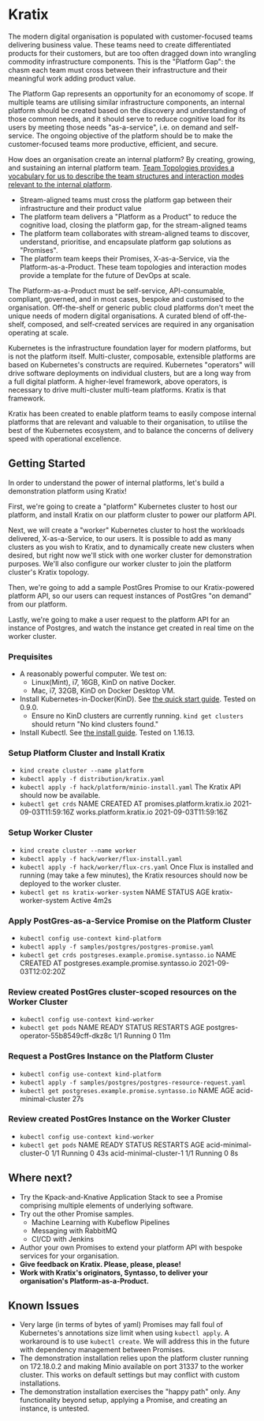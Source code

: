 # Kratix

The modern digital organisation is populated with customer-focused teams delivering business value. These teams need to create differentiated products for their customers, but are too often dragged down into wrangling commodity infrastructure components. This is the "Platform Gap": the chasm each team must cross between their infrastructure and their meaningful work adding product value.

The Platform Gap represents an opportunity for an economomy of scope. If multiple teams are utilising similar infrastructure components, an internal platform should be created based on the discovery and understanding of those common needs, and it should serve to reduce cognitive load for its users by meeting those needs "as-a-service", i.e. on demand and self-service. The ongoing objective of the platform should be to make the customer-focused teams more productive, efficient, and secure.

How does an organisation create an internal platform? By creating, growing, and sustaining an internal platform team. [Team Topologies provides a vocabulary for us to describe the team structures and interaction modes relevant to the internal platform](https://teamtopologies.com/key-concepts).
- Stream-aligned teams must cross the platform gap between their infrastructure and their product value
- The platform team delivers a "Platform as a Product" to reduce the cognitive load, closing the platform gap, for the stream-aligned teams
- The platform team collaborates with stream-aligned teams to discover, understand, prioritise, and encapsulate platform gap solutions as "Promises".
- The platform team keeps their Promises, X-as-a-Service, via the Platform-as-a-Product.
These team topologies and interaction modes provide a template for the future of DevOps at scale.

The Platform-as-a-Product must be self-service, API-consumable, compliant, governed, and in most cases, bespoke and customised to the organisation. Off-the-shelf or generic public cloud platforms don't meet the unique needs of modern digital organisations. A curated blend of off-the-shelf, composed, and self-created services are required in any organisation operating at scale.

Kubernetes is the infrastructure foundation layer for modern platforms, but is not the platform itself. Multi-cluster, composable, extensible platforms are based on Kubernetes's constructs are required. Kubernetes "operators" will drive software deployments on individual clusters, but are a long way from a full digital platform. A higher-level framework, above operators, is necessary to drive multi-cluster multi-team platforms. Kratix is that framework.

Kratix has been created to enable platform teams to easily compose internal platforms that are relevant and valuable to their organisation, to utilise the best of the Kubernetes ecosystem, and to balance the concerns of delivery speed with operational excellence.

## Getting Started

In order to understand the power of internal platforms, let's build a demonstration platform using Kratix!

First, we're going to create a "platform" Kubernetes cluster to host our platform, and install Kratix on our platform cluster to power our platform API.

Next, we will create a "worker" Kubernetes cluster to host the workloads delivered, X-as-a-Service, to our users. It is possible to add as many clusters as you wish to Kratix, and to dynamically create new clusters when desired, but right now we'll stick with one worker cluster for demonstration purposes. We'll also configure our worker cluster to join the platform cluster's Kratix topology.

Then, we're going to add a sample PostGres Promise to our Kratix-powered platform API, so our users can request instances of PostGres "on demand" from our platform.

Lastly, we're going to make a user request to the platform API for an instance of Postgres, and watch the instance get created in real time on the worker cluster.

### Prequisites
- A reasonably powerful computer. We test on:
    - Linux(Mint), i7, 16GB, KinD on native Docker.
    - Mac, i7, 32GB, KinD on Docker Desktop VM.
- Install Kubernetes-in-Docker(KinD). See [the quick start guide](https://kind.sigs.k8s.io/docs/user/quick-start/). Tested on 0.9.0.
    - Ensure no KinD clusters are currently running. `kind get clusters` should return "No kind clusters found."
- Install Kubectl. See [the install guide](https://kubernetes.io/docs/tasks/tools/#kubectl). Tested on 1.16.13.

### Setup Platform Cluster and Install Kratix
* `kind create cluster --name platform`
* `kubectl apply -f distribution/kratix.yaml`
* `kubectl apply -f hack/platform/minio-install.yaml`
The Kratix API should now be available.
* `kubectl get crds`
NAME                                     CREATED AT
promises.platform.kratix.io              2021-09-03T11:59:16Z
works.platform.kratix.io                 2021-09-03T11:59:16Z

### Setup Worker Cluster
* `kind create cluster --name worker`
* `kubectl apply -f hack/worker/flux-install.yaml`
* `kubectl apply -f hack/worker/flux-crs.yaml`
Once Flux is installed and running (may take a few minutes), the Kratix resources should now be deployed to the worker cluster.
* `kubectl get ns kratix-worker-system`
NAME                   STATUS   AGE
kratix-worker-system   Active   4m2s

### Apply PostGres-as-a-Service Promise on the Platform Cluster
* `kubectl config use-context kind-platform`
* `kubectl apply -f samples/postgres/postgres-promise.yaml`
* `kubectl get crds postgreses.example.promise.syntasso.io`
NAME                                     CREATED AT
postgreses.example.promise.syntasso.io   2021-09-03T12:02:20Z

### Review created PostGres cluster-scoped resources on the Worker Cluster
* `kubectl config use-context kind-worker`
* `kubectl get pods`
NAME                                 READY   STATUS    RESTARTS   AGE
postgres-operator-55b8549cff-dkz8c   1/1     Running   0          11m

### Request a PostGres Instance on the Platform Cluster
* `kubectl config use-context kind-platform`
* `kubectl apply -f samples/postgres/postgres-resource-request.yaml`
* `kubectl get postgreses.example.promise.syntasso.io`
NAME                   AGE
acid-minimal-cluster   27s

### Review created PostGres Instance on the Worker Cluster
* `kubectl config use-context kind-worker`
* `kubectl get pods`
NAME                                 READY   STATUS    RESTARTS   AGE
acid-minimal-cluster-0               1/1     Running   0          43s
acid-minimal-cluster-1               1/1     Running   0          8s

## Where next?
- Try the Kpack-and-Knative Application Stack to see a Promise comprising multiple elements of underlying software.
- Try out the other Promise samples.
    - Machine Learning with Kubeflow Pipelines
    - Messaging with RabbitMQ
    - CI/CD with Jenkins
- Author your own Promises to extend your platform API with bespoke services for your organisation.
- **Give feedback on Kratix. Please, please, please!**
- **Work with Kratix's originators, Syntasso, to deliver your organisation's Platform-as-a-Product.**

## Known Issues
- Very large (in terms of bytes of yaml) Promises may fall foul of Kubernetes's annotations size limit when using `kubectl apply`. A workaround is to use `kubectl create`. We will address this in the future with dependency management between Promises.
- The demonstration installation relies upon the platform cluster running on 172.18.0.2 and making Minio available on port 31337 to the worker cluster. This works on default settings but may conflict with custom installations.
- The demonstration installation exercises the "happy path" only. Any functionality beyond setup, applying a Promise, and creating an instance, is untested.